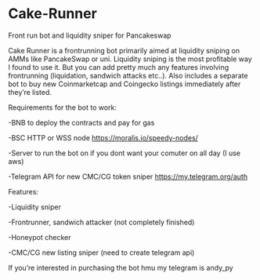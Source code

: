# Cake-Runner
Front run bot and liquidity sniper for Pancakeswap 

Cake Runner is a frontrunning bot primarily aimed at liquidity sniping on AMMs like PancakeSwap or uni. Liquidity sniping is the most profitable way I found to use it. But you can add pretty much any features involving frontrunning (liquidation, sandwich attacks etc..). Also includes a separate bot to buy new Coinmarketcap and Coingecko listings immediately after they’re listed.

Requirements for the bot to work:

-BNB to deploy the contracts and pay for gas 

-BSC HTTP or WSS node https://moralis.io/speedy-nodes/ 

-Server to run the bot on if you dont want your comuter on all day (I use aws)

-Telegram API for new CMC/CG token sniper https://my.telegram.org/auth

Features: 

-Liquidity sniper

-Frontrunner, sandwich attacker (not completely finished)

-Honeypot checker

-CMC/CG new listing sniper (need to create telegram api) 

If you’re interested in purchasing the bot hmu my telegram is andy_py
